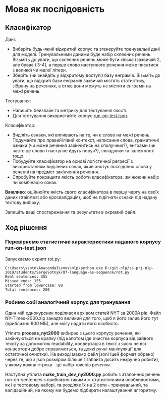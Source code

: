 # Мова як послідовність

## Класифікатор
Дані:

- Виберіть будь-який відкритий корпус та згенеруйте тренувальні дані для моделі. 
Тренувальними даними буде набір склеєних речень. Візьміть до уваги, що склеєних 
речень може бути кілька (зазвичай 2, але буває і 3-4), а перше слово наступного 
речення може писатися з великої чи малої літери.
- Зберіть (чи знайдіть у відкритому доступі) базу енграмів. Візьміть до уваги, 
що відкриті бази енграмів зазвичай містять статистику, зібрану на реченнях, а 
отже вони можуть не містити енграми на межі речень.

Тестування:

- Напишіть бейзлайн та метрику для тестування якості.
- Для тестування використайте корпус 
[run-on-test.json](https://github.com/vseloved/prj-nlp-2019/blob/master/tasks/07-language-as-sequence/run-on-test.json). 

Класифікатор:

- Виділіть ознаки, які впливають на те, чи є слово на межі речень. Подумайте про 
правий/лівий контекст, написання слова, граматичні ознаки (чи може речення 
закінчитись на сполучник?), енграми (чи часто це слово і наступне йдуть поруч?), 
складники та залежності тощо.
- Побудуйте класифікатор на основі логістичної регресії з використанням виділених 
ознак, який анотує послідовно слова у реченні на предмет закінчення речення.
- Спробуйте покращити якість роботи класифікатора, змінюючи набір чи комбінацію ознак.

**Важливо**: оційнюйте якість свого класифікатора в першу чергу на своїх даних 
(train/test або кросвалідація), щоб не підігнати ознаки під надану тестову вибірку.

Запишіть ваші спостереження та результати в окремий файл.

## Ход рішення
### Перевіряємо статистичні характеристики наданого корпусу run-on-test.json

Запускаємо скрипт rot.py:

```
C:\Users\ssotn\Anaconda3\envs\nlp\python.exe D:/git-nlp/ss-prj-nlp-2019/students/SergeSotnyk/07-language-as-sequence/rot.py
Real sentences: 355
Missed ends: 155
Started from lowercase: 80
Total sentences: 200
``` 

### Робимо собі аналогічний корпус для тренування

Один мій однокурсник поділився архівом статей NYT за 2000й рік. Файл NY-Times-2000.zip 
занадто великий для того, щоб я його залив його тут (приблизно 600 МБ), але могу надати 
його особисто.

Утілита **process_nyt2000** вибирає з цього корпусу речення, які закінчуються на крапку 
(під капотом іде очистка корпуса від зайвого тексту за допомогою readability, 
конвертація в текст з якою не всі конвертори добре справляються, та деякі 
ручні маніпуляції для остаточної очистки). На виході маємо файл jsonl (цей формат обрано)
через те, що з json розміром більше гігабайта досить незручно робити), у якому кожна
строка - це набір токенів речення.

Наступна утілита **make_train_dev_ny2000.py** робить з эталонних речень 
run-on-sentences з приблизно такими ж статистичними особливостями, як і в тестовому
наборі, та розділяє їх на 2 сети - тренувальний, та валідаційний, на якому ми
будемо підбирати налаштування алгоритму.

